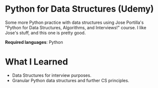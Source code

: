 # Python for Data Structures (Udemy)

Some more Python practice with data structures using Jose Portilla's "Python for Data Structures, Algorithms, and Interviews!" course. I like Jose's stuff, and this one is pretty good. 

**Required languages**: Python 

# What I Learned

* Data Structures for interview purposes. 
* Granular Python data structures and further CS principles.